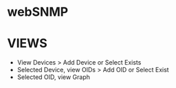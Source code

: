 # webSNMP

# VIEWS

- View Devices > Add Device or Select Exists
- Selected Device, view OIDs > Add OID or Select Exist
- Selected OID, view Graph
